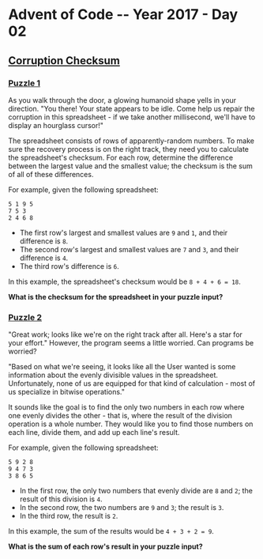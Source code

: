 # Advent of Code -- Year 2017 - Day 02

## [Corruption Checksum](https://adventofcode.com/2017/day/2)

### [Puzzle 1](https://adventofcode.com/2017/day/2#part1)

As you walk through the door, a glowing humanoid shape yells in your direction.
"You there! Your state appears to be idle. Come help us repair the corruption in
this spreadsheet - if we take another millisecond, we'll have to display an
hourglass cursor!"

The spreadsheet consists of rows of apparently-random numbers. To make sure the
recovery process is on the right track, they need you to calculate the
spreadsheet's checksum. For each row, determine the difference between the
largest value and the smallest value; the checksum is the sum of all of these
differences.

For example, given the following spreadsheet:

```text
5 1 9 5
7 5 3
2 4 6 8
```

- The first row's largest and smallest values are `9` and `1`, and their
  difference is `8`.
- The second row's largest and smallest values are `7` and `3`, and their
  difference is `4`.
- The third row's difference is `6`.

In this example, the spreadsheet's checksum would be `8 + 4 + 6 = 18`.

**What is the checksum for the spreadsheet in your puzzle input?**

### [Puzzle 2](https://adventofcode.com/2017/day/2#part2)

"Great work; looks like we're on the right track after all. Here's a star for
your effort." However, the program seems a little worried. Can programs be
worried?

"Based on what we're seeing, it looks like all the User wanted is some
information about the evenly divisible values in the spreadsheet. Unfortunately,
none of us are equipped for that kind of calculation - most of us specialize in
bitwise operations."

It sounds like the goal is to find the only two numbers in each row where one
evenly divides the other - that is, where the result of the division operation
is a whole number. They would like you to find those numbers on each line,
divide them, and add up each line's result.

For example, given the following spreadsheet:

```text
5 9 2 8
9 4 7 3
3 8 6 5
```

- In the first row, the only two numbers that evenly divide are `8` and `2`; the
  result of this division is `4`.
- In the second row, the two numbers are `9` and `3`; the result is `3`.
- In the third row, the result is `2`.

In this example, the sum of the results would be `4 + 3 + 2 = 9`.

**What is the sum of each row's result in your puzzle input?**
